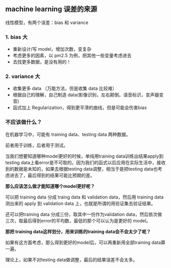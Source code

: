 ## machine learning 误差的来源

线性模型，有两个误差：bias 和 variance

### 1. bias 大

* 重新设计/写 model，增加次数，变复杂
* 考虑更多的因素，以 pm2.5 为例，把其他一些变量考虑进去
* 去找更多数据，是没有用的！

### 2. variance 大

* 收集更多 data （万能方法，但是收集 data 比较难）
* 根据自己的理解，自己制造 data(影像识别，左右颠倒。语音标识，变声器变音)
* 函式加上 Regularization，得到更平滑的曲线，但是可能会伤害bias

### 不应该做什么？

在机器学习中，可能有 training data、testing data 两种数据。

前者用于训练，后者用于测试。

当我们想要知道哪种model更好的时候，单纯用training data训练出结果apply到testing data上看error是不可取的。因为我们的函式以后应用在实际生活中，接收到的数据是未知的，如果去根据testing data调整，相当于是把testing data也考虑进去了，最后得到的结果可能比预期的差。

**那么应该怎么做才能知道哪个model更好呢？**

可以把 training data 分成 traing data 和 validation data，然后用 training data 测出来的 apply 到 validation data 上，也就是所谓的用验证集去验证结果。

还可以把training data 分成三份，取其中一份作为validation data，然后依次做三次，取最后得到error的平均数，最低的那个可以认为是更好的 model。

**那把 training data这样划分，用来训练的training data会不会太少了呢？**

如果有这方面考虑，那么得到更好的model后，可以再重新用全部training data算一遍。

理论上，如果不对testing data做调整，最后的结果误差不会太多。